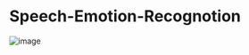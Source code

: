 # Speech-Emotion-Recognotion

![image](https://user-images.githubusercontent.com/84785447/144185651-fb6ccb1e-f20e-4f5f-be1b-b97906c93218.png)

